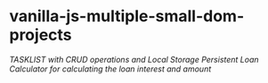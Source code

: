 # vanilla-js-multiple-small-dom-projects

_TASKLIST with CRUD operations and Local Storage Persistent_
_Loan Calculator for calculating the loan interest and amount_
